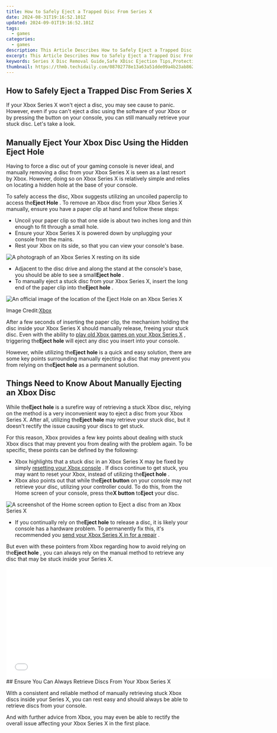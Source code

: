 ```yaml
---
title: How to Safely Eject a Trapped Disc From Series X
date: 2024-08-31T19:16:52.101Z
updated: 2024-09-01T19:16:52.101Z
tags:
  - games
categories:
  - games
description: This Article Describes How to Safely Eject a Trapped Disc From Series X
excerpt: This Article Describes How to Safely Eject a Trapped Disc From Series X
keywords: Series X Disc Removal Guide,Safe XDisc Ejection Tips,Protecting Discs in Series X,Trapped Disc Safely Ejected,Preventing Data Loss on X-Series,X-Series Extract CD/DVD,Securely Freezing XDisc
thumbnail: https://thmb.techidaily.com/08702778e13a63a51dde09a4b23ab862a68808a42d3ab8c5759ae25bd6bbada4.jpg
---
```


## How to Safely Eject a Trapped Disc From Series X

 If your Xbox Series X won't eject a disc, you may see cause to panic. However, even if you can't eject a disc using the software of your Xbox or by pressing the button on your console, you can still manually retrieve your stuck disc. Let's take a look.

## Manually Eject Your Xbox Disc Using the Hidden Eject Hole

 Having to force a disc out of your gaming console is never ideal, and manually removing a disc from your Xbox Series X is seen as a last resort by Xbox. However, doing so on Xbox Series X is relatively simple and relies on locating a hidden hole at the base of your console.

 To safely access the disc, Xbox suggests utilizing an uncoiled paperclip to access the**Eject Hole** . To remove an Xbox disc from your Xbox Series X manually, ensure you have a paper clip at hand and follow these steps:

* Uncoil your paper clip so that one side is about two inches long and thin enough to fit through a small hole.
* Ensure your Xbox Series X is powered down by unplugging your console from the mains.
* Rest your Xbox on its side, so that you can view your console's base.

![A photograph of an Xbox Series X resting on its side](https://static1.makeuseofimages.com/wordpress/wp-content/uploads/2023/11/img20231106101548.jpg)

* Adjacent to the disc drive and along the stand at the console's base, you should be able to see a small**Eject hole** .
* To manually eject a stuck disc from your Xbox Series X, insert the long end of the paper clip into the**Eject hole** .

![An official image of the location of the Eject Hole on an Xbox Series X](https://static1.makeuseofimages.com/wordpress/wp-content/uploads/2023/11/cdbf6aa7-a452-4087-862e-41da990d5801.jpg)

 Image Credit:[Xbox](https://support.xbox.com/en-us/help/hardware-network/console/manually-eject-disc)

 After a few seconds of inserting the paper clip, the mechanism holding the disc inside your Xbox Series X should manually release, freeing your stuck disc. Even with the ability to [play old Xbox games on your Xbox Series X](https://www.makeuseof.com/how-to-play-old-xbox-games-on-xbox-series-x/) , triggering the**Eject hole** will eject any disc you insert into your console.

 However, while utilizing the**Eject hole** is a quick and easy solution, there are some key points surrounding manually ejecting a disc that may prevent you from relying on the**Eject hole** as a permanent solution.

## Things Need to Know About Manually Ejecting an Xbox Disc

 While the**Eject hole** is a surefire way of retrieving a stuck Xbox disc, relying on the method is a very inconvenient way to eject a disc from your Xbox Series X. After all, utilizing the**Eject hole** may retrieve your stuck disc, but it doesn't rectify the issue causing your discs to get stuck.

 For this reason, Xbox provides a few key points about dealing with stuck Xbox discs that may prevent you from dealing with the problem again. To be specific, these points can be defined by the following:

* Xbox highlights that a stuck disc in an Xbox Series X may be fixed by simply [resetting your Xbox console](https://www.makeuseof.com/tag/reset-xbox-one-xbox-360/) . If discs continue to get stuck, you may want to reset your Xbox, instead of utilizing the**Eject hole** .
* Xbox also points out that while the**Eject button** on your console may not retrieve your disc, utilizing your controller could. To do this, from the Home screen of your console, press the**X button** to**Eject** your disc.

![A screenshot of the Home screen option to Eject a disc from an Xbox Series X](https://static1.makeuseofimages.com/wordpress/wp-content/uploads/2023/11/screenshot-3183.jpg)

* If you continually rely on the**Eject hole** to release a disc, it is likely your console has a hardware problem. To permanently fix this, it's recommended you [send your Xbox Series X in for a repair](https://www.makeuseof.com/how-to-fix-broken-xbox-series-xs-and-send-for-a-repair/) .

 But even with these pointers from Xbox regarding how to avoid relying on the**Eject hole** , you can always rely on the manual method to retrieve any disc that may be stuck inside your Series X.

<!-- affiliate ads begin -->
<iframe id="iframe_672" src="//a.impactradius-go.com/gen-ad-code/5597632/1959812/17834/" width="720" height="300" scrolling="no" frameborder="0" marginheight="0" marginwidth="0"></iframe>
<!-- affiliate ads end -->
## Ensure You Can Always Retrieve Discs From Your Xbox Series X

 With a consistent and reliable method of manually retrieving stuck Xbox discs inside your Series X, you can rest easy and should always be able to retrieve discs from your console.

 And with further advice from Xbox, you may even be able to rectify the overall issue affecting your Xbox Series X in the first place.


<ins class="adsbygoogle"
     style="display:block"
     data-ad-format="autorelaxed"
     data-ad-client="ca-pub-7571918770474297"
     data-ad-slot="1223367746"></ins>



<ins class="adsbygoogle"
     style="display:block"
     data-ad-client="ca-pub-7571918770474297"
     data-ad-slot="8358498916"
     data-ad-format="auto"
     data-full-width-responsive="true"></ins>






